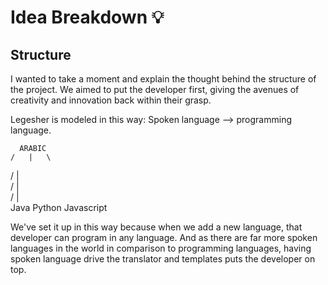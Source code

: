 # Idea Breakdown 💡

## Structure

I wanted to take a moment and explain the thought behind the structure of the project. We aimed to put the developer first, giving the avenues of creativity and innovation back within their grasp.

Legesher is modeled in this way: Spoken language --> programming language.

      ARABIC
    /   |   \

/ | \
 / | \
 / | \
Java Python Javascript

We've set it up in this way because when we add a new language, that developer can program in any language. And as there are far more spoken languages in the world in comparison to programming languages, having spoken language drive the translator and templates puts the developer on top.
